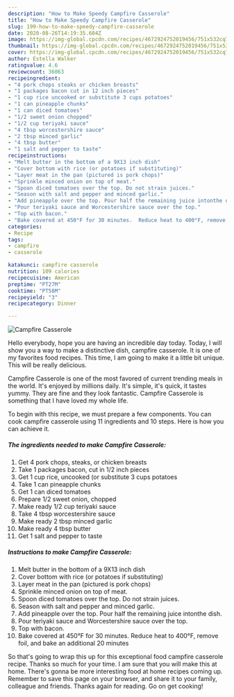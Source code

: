```yaml
---
description: "How to Make Speedy Campfire Casserole"
title: "How to Make Speedy Campfire Casserole"
slug: 199-how-to-make-speedy-campfire-casserole
date: 2020-08-26T14:19:35.604Z
image: https://img-global.cpcdn.com/recipes/4672924752019456/751x532cq70/campfire-casserole-recipe-main-photo.jpg
thumbnail: https://img-global.cpcdn.com/recipes/4672924752019456/751x532cq70/campfire-casserole-recipe-main-photo.jpg
cover: https://img-global.cpcdn.com/recipes/4672924752019456/751x532cq70/campfire-casserole-recipe-main-photo.jpg
author: Estella Walker
ratingvalue: 4.6
reviewcount: 36063
recipeingredient:
- "4 pork chops steaks or chicken breasts"
- "1 packages bacon cut in 12 inch pieces"
- "1 cup rice uncooked or substitute 3 cups potatoes"
- "1 can pineapple chunks"
- "1 can diced tomatoes"
- "1/2 sweet onion chopped"
- "1/2 cup teriyaki sauce"
- "4 tbsp worcestershire sauce"
- "2 tbsp minced garlic"
- "4 tbsp butter"
- "1 salt and pepper to taste"
recipeinstructions:
- "Melt butter in the bottom of a 9X13 inch dish"
- "Cover bottom with rice (or potatoes if substituting)"
- "Layer meat in the pan (pictured is pork chops)"
- "Sprinkle minced onion on top of meat."
- "Spoon diced tomatoes over the top. Do not strain juices."
- "Season with salt and pepper and minced garlic."
- "Add pineapple over the top. Pour half the remaining juice intonthe dish."
- "Pour teriyaki sauce and Worcestershire sauce over the top."
- "Top with bacon."
- "Bake covered at 450°F for 30 minutes.  Reduce heat to 400°F, remove foil, and bake an additional 20 minutes"
categories:
- Recipe
tags:
- campfire
- casserole

katakunci: campfire casserole 
nutrition: 109 calories
recipecuisine: American
preptime: "PT27M"
cooktime: "PT58M"
recipeyield: "3"
recipecategory: Dinner

---
```



![Campfire Casserole](https://img-global.cpcdn.com/recipes/4672924752019456/751x532cq70/campfire-casserole-recipe-main-photo.jpg)

Hello everybody, hope you are having an incredible day today. Today, I will show you a way to make a distinctive dish, campfire casserole. It is one of my favorites food recipes. This time, I am going to make it a little bit unique. This will be really delicious.



Campfire Casserole is one of the most favored of current trending meals in the world. It's enjoyed by millions daily. It's simple, it's quick, it tastes yummy. They are fine and they look fantastic. Campfire Casserole is something that I have loved my whole life.


To begin with this recipe, we must prepare a few components. You can cook campfire casserole using 11 ingredients and 10 steps. Here is how you can achieve it.

<!--inarticleads1-->

##### The ingredients needed to make Campfire Casserole:

1. Get 4 pork chops, steaks, or chicken breasts
1. Take 1 packages bacon, cut in 1/2 inch pieces
1. Get 1 cup rice, uncooked (or substitute 3 cups potatoes
1. Take 1 can pineapple chunks
1. Get 1 can diced tomatoes
1. Prepare 1/2 sweet onion, chopped
1. Make ready 1/2 cup teriyaki sauce
1. Take 4 tbsp worcestershire sauce
1. Make ready 2 tbsp minced garlic
1. Make ready 4 tbsp butter
1. Get 1 salt and pepper to taste




<!--inarticleads2-->

##### Instructions to make Campfire Casserole:

1. Melt butter in the bottom of a 9X13 inch dish
1. Cover bottom with rice (or potatoes if substituting)
1. Layer meat in the pan (pictured is pork chops)
1. Sprinkle minced onion on top of meat.
1. Spoon diced tomatoes over the top. Do not strain juices.
1. Season with salt and pepper and minced garlic.
1. Add pineapple over the top. Pour half the remaining juice intonthe dish.
1. Pour teriyaki sauce and Worcestershire sauce over the top.
1. Top with bacon.
1. Bake covered at 450°F for 30 minutes.  Reduce heat to 400°F, remove foil, and bake an additional 20 minutes




So that's going to wrap this up for this exceptional food campfire casserole recipe. Thanks so much for your time. I am sure that you will make this at home. There's gonna be more interesting food at home recipes coming up. Remember to save this page on your browser, and share it to your family, colleague and friends. Thanks again for reading. Go on get cooking!
